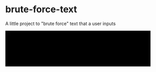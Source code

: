 # brute-force-text

A little project to "brute force" text that a user inputs

![alt text](video/ezgif-6-4e4bf38ebf.gif)
